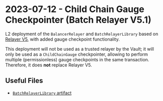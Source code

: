 # 2023-07-12 - Child Chain Gauge Checkpointer (Batch Relayer V5.1) 

L2 deployment of the `BalancerRelayer` and `BatchRelayerLibrary` based on [Relayer V5](../20230314-batch-relayer-v5/), with added gauge checkpoint functionality.

This deployment will not be used as a trusted relayer by the Vault; it will only be used as a `ChildChainGauge` checkpointer, allowing to perform multiple (permissionless) gauge checkpoints in the same transaction. Therefore, it does **not** replace Relayer V5.

## Useful Files

- [`BatchRelayerLibrary` artifact](./artifact/BatchRelayerLibrary.json)
